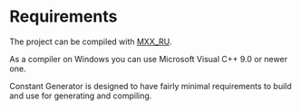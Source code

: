 # Requirements #

The project can be compiled with [MXX\_RU](http://rubyforge.org/projects/mxx-ru).

As a compiler on Windows you can use Microsoft Visual C++ 9.0 or newer one.

Constant Generator is designed to have fairly minimal requirements to build and use for generating and compiling.